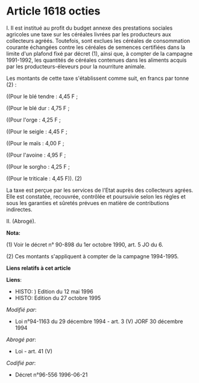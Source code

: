 # Article 1618 octies

I. Il est institué au profit du budget annexe des prestations sociales agricoles une taxe sur les céréales livrées par les
producteurs aux collecteurs agréés. Toutefois, sont exclues les céréales de consommation courante échangées contre les
céréales de semences certifiées dans la limite d'un plafond fixé par décret (1), ainsi que, à compter de la campagne
1991-1992, les quantités de céréales contenues dans les aliments acquis par les producteurs-éleveurs pour la nourriture
animale.

Les montants de cette taxe s'établissent comme suit, en francs par tonne (2) :

((Pour le blé tendre : 4,45 F ;

((Pour le blé dur : 4,75 F ;

((Pour l'orge : 4,25 F ;

((Pour le seigle : 4,45 F ;

((Pour le maïs : 4,00 F ;

((Pour l'avoine : 4,95 F ;

((Pour le sorgho : 4,25 F ;

((Pour le triticale : 4,45 F)). (2)

La taxe est perçue par les services de l'Etat auprès des collecteurs agrées. Elle est constatée, recouvrée, contrôlée et
poursuivie selon les règles et sous les garanties et sûretés prévues en matière de contributions indirectes.

II. (Abrogé).

**Nota:**

(1) Voir le décret n° 90-898 du 1er octobre 1990, art. 5 JO du 6.

(2) Ces montants s'appliquent à compter de la campagne 1994-1995.

**Liens relatifs à cet article**

**Liens**:

  - HISTO: ) Edition du 12 mai 1996
  - HISTO: Edition du 27 octobre 1995

_Modifié par_:

  - Loi n°94-1163 du 29 décembre 1994 - art. 3 (V) JORF 30 décembre 1994

_Abrogé par_:

  - Loi - art. 41 (V)

_Codifié par_:

  - Décret n°96-556 1996-06-21

